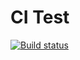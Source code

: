  # CI Test

[![Build status](https://ci.appveyor.com/api/projects/status/8b1ode3th41ai0o9?svg=true)](https://ci.appveyor.com/project/Derrri/ajs-continuousintegration)